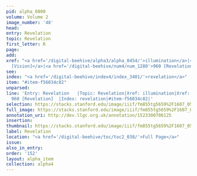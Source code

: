 ```yaml
---
pid: alpha_0800
volume: Volume 2
image_number: '48'
head: 
entry: Revelation
topic: Revelation
first_letter: R
page: 
add: 
xref: "<a href='/digital-beehive/alpha3/alpha_0454/'>illumination</a>|<a href='/digital-beehive/num2/num_0502/'>409
  [Vision]</a>|<a href='/digital-beehive/num4/num_1280'>960 [Revelation]</a>"
see: 
index: "<a href='/digital-beehive/index4/index_3401/'>revelation</a>"
item: "#item-f56034c82"
unparsed: 
line: 'Entry: Revelation   |Topic: Revelation|Xref: illumination|Xref: 409 [Vision]|Xref:
  960 [Revelation]  |Index: revelation|#item-f56034c82|'
selection: https://stacks.stanford.edu/image/iiif/fm855tg5659%2F1607_0515/784,487,3027,715/full/0/default.jpg
full_image: https://stacks.stanford.edu/image/iiif/fm855tg5659%2F1607_0515/full/full/0/default.jpg
annotation_uri: http://dev.llgc.org.uk/annotation/1523300706125
insertion: 
thumbnail: https://stacks.stanford.edu/image/iiif/fm855tg5659%2F1607_0515/784,487,600,180/250,/0/default.jpg
label: Revelation
location: "<a href='/digital-beehive/toc/toc2_038/'>Full Page</a>"
issue: 
also_in_entry: 
order: '152'
layout: alpha_item
collection: alpha4
---
```

